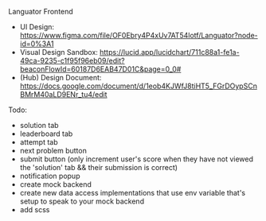Languator Frontend

- UI Design: https://www.figma.com/file/OF0Ebry4P4xUv7AT54lotf/Languator?node-id=0%3A1
- Visual Design Sandbox: https://lucid.app/lucidchart/711c88a1-fe1a-49ca-9235-c1f95f96eb09/edit?beaconFlowId=60187D6EAB47D01C&page=0_0#
- (Hub) Design Document: https://docs.google.com/document/d/1eob4KJWfJ8tiHT5_FGrDOypSCnBMrM40aLD9ENr_tu4/edit

Todo:
- solution tab
- leaderboard tab
- attempt tab
- next problem button
- submit button (only increment user's score when they have not viewed the 'solution' tab && their submission is correct)
- notification popup
- create mock backend
- create new data access implementations that use env variable that's setup to speak to your mock backend
- add scss